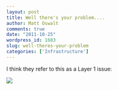 ```yaml
---
layout: post
title: Well there's your problem....
author: Matt Oswalt
comments: true
date: "2011-10-25"
wordpress_id: 1683
slug: well-theres-your-problem
categories: ['Infrastructure']
---
```



I think they refer to this as a Layer 1 issue:

[![](/assets/2011/10/burnt1.png)](/assets/2011/10/burnt1.png)
